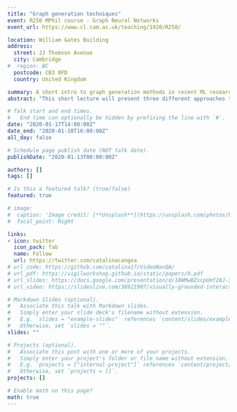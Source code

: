```yaml
---
title: "Graph generation techniques"
event: R250 MPhil course - Graph Neural Networks
event_url: https://www.cl.cam.ac.uk/teaching/1920/R250/

location: William Gates Building
address:
  street: JJ Thomson Avenue
  city: Cambridge
#  region: BC
  postcode: CB3 0FD
  country: United Kingdom

summary: A short intro to graph generation methods in recent ML research.
abstract: "This short lecture will present three different approaches to graph generation from the recent ML literature, using a variety of generation techniques based on deep learning and probabilistic building blocks."

# Talk start and end times.
#   End time can optionally be hidden by prefixing the line with `#`.
date: "2020-01-17T14:00:00Z"
date_end: "2020-01-10T16:00:00Z"
all_day: false

# Schedule page publish date (NOT talk date).
publishDate: "2020-01-13T00:00:00Z"

authors: []
tags: []

# Is this a featured talk? (true/false)
featured: true

# image:
#  caption: 'Image credit: [**Unsplash**](https://unsplash.com/photos/bzdhc5b3Bxs)'
#  focal_point: Right

links:
- icon: twitter
  icon_pack: fab
  name: Follow
  url: https://twitter.com/catalinacangea
# url_code: https://github.com/catalina17/VideoNavQA/
# url_pdf: https://vigilworkshop.github.io/static/papers/9.pdf
# url_slides: https://docs.google.com/presentation/d/18WMwBZscpUmf26J-3aYp0HpqXF_9GPEYfUP64jX0T1I/edit#slide=id.p
# url_video: https://slideslive.com/38921907/visually-grounded-interaction-and-language-2

# Markdown Slides (optional).
#   Associate this talk with Markdown slides.
#   Simply enter your slide deck's filename without extension.
#   E.g. `slides = "example-slides"` references `content/slides/example-slides.md`.
#   Otherwise, set `slides = ""`.
slides: ""

# Projects (optional).
#   Associate this post with one or more of your projects.
#   Simply enter your project's folder or file name without extension.
#   E.g. `projects = ["internal-project"]` references `content/project/deep-learning/index.md`.
#   Otherwise, set `projects = []`.
projects: []

# Enable math on this page?
math: true
---
```

